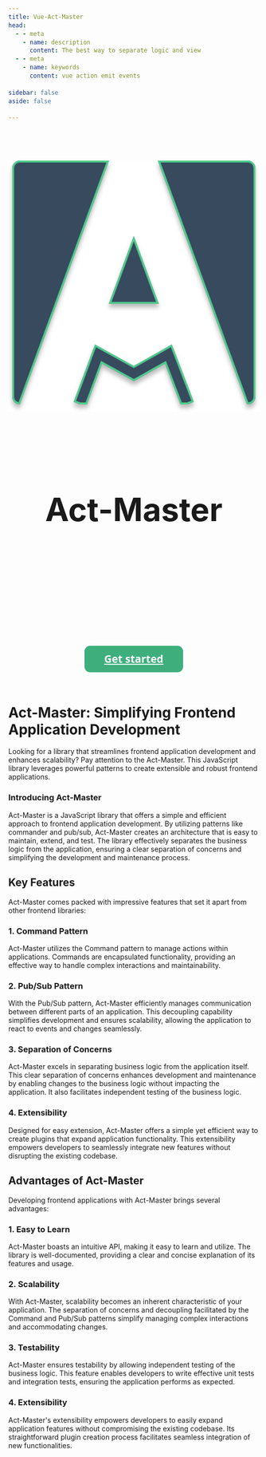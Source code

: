 ```yaml
---
title: Vue-Act-Master
head:
  - - meta
    - name: description
      content: The best way to separate logic and view
  - - meta
    - name: keywords
      content: vue action emit events

sidebar: false
aside: false

---
```

<style>
a.cta {
  background:    #3eaf7c;
  border-radius: 11px;
  padding:       16px 40px;
  color:         #ffffff;
  display:       inline-block;
  font:          normal bold 21px/1 "Open Sans", sans-serif;
  text-align:    center;
}
.cta-wrapper {
  display: flex;
  justify-content: center;
  margin: 4rem 0;
}
</style>

<div align="center" style="padding-top:4rem; padding-bottom:8rem;">
  <img src="/assets/act-master-logo.svg" alt="vue-act-master">

  <h1 style="padding-top:4rem; font-size:4rem">Act-Master</h1>
</div>

<div class="cta-wrapper">
  <a href="guide/installation" class="cta">Get started</a>
</div>

# Act-Master: Simplifying Frontend Application Development
Looking for a library that streamlines frontend application development and enhances scalability? Pay attention to the Act-Master. This JavaScript library leverages powerful patterns to create extensible and robust frontend applications.


### Introducing Act-Master
Act-Master is a JavaScript library that offers a simple and efficient approach to frontend application development. By utilizing patterns like commander and pub/sub, Act-Master creates an architecture that is easy to maintain, extend, and test. The library effectively separates the business logic from the application, ensuring a clear separation of concerns and simplifying the development and maintenance process.

## Key Features
Act-Master comes packed with impressive features that set it apart from other frontend libraries:

### 1. Command Pattern
Act-Master utilizes the Command pattern to manage actions within applications. Commands are encapsulated functionality, providing an effective way to handle complex interactions and maintainability.

### 2. Pub/Sub Pattern
With the Pub/Sub pattern, Act-Master efficiently manages communication between different parts of an application. This decoupling capability simplifies development and ensures scalability, allowing the application to react to events and changes seamlessly.

### 3. Separation of Concerns
Act-Master excels in separating business logic from the application itself. This clear separation of concerns enhances development and maintenance by enabling changes to the business logic without impacting the application. It also facilitates independent testing of the business logic.

### 4. Extensibility
Designed for easy extension, Act-Master offers a simple yet efficient way to create plugins that expand application functionality. This extensibility empowers developers to seamlessly integrate new features without disrupting the existing codebase.

## Advantages of Act-Master
Developing frontend applications with Act-Master brings several advantages:

### 1. Easy to Learn
Act-Master boasts an intuitive API, making it easy to learn and utilize. The library is well-documented, providing a clear and concise explanation of its features and usage.

### 2. Scalability
With Act-Master, scalability becomes an inherent characteristic of your application. The separation of concerns and decoupling facilitated by the Command and Pub/Sub patterns simplify managing complex interactions and accommodating changes.

### 3. Testability
Act-Master ensures testability by allowing independent testing of the business logic. This feature enables developers to write effective unit tests and integration tests, ensuring the application performs as expected.

### 4. Extensibility
Act-Master's extensibility empowers developers to easily expand application features without compromising the existing codebase. Its straightforward plugin creation process facilitates seamless integration of new functionalities.

